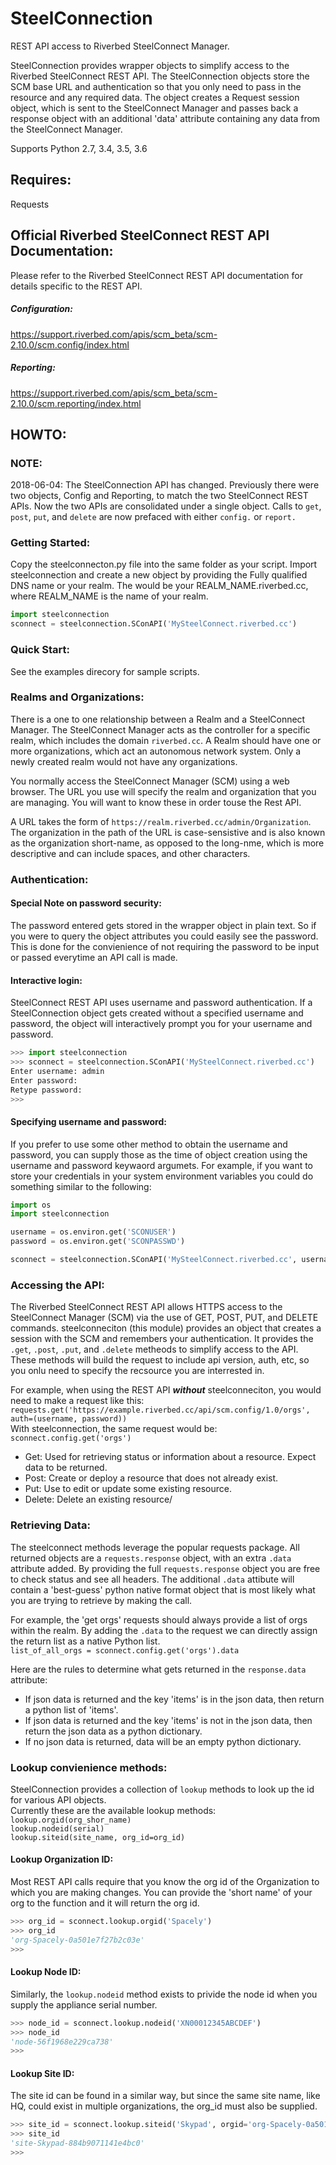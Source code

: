 # SteelConnection
REST API access to Riverbed SteelConnect Manager.

SteelConnection provides wrapper objects to simplify access to the Riverbed SteelConnect REST API.
The SteelConnection objects store the SCM base URL and authentication so that you only need to pass in the resource and any required data.
The object creates a Request session object, which is sent to the SteelConnect Manager and passes back a response object with an additional 'data' attribute containing any data from the SteelConnect Manager.

Supports Python 2.7, 3.4, 3.5, 3.6


## Requires:
Requests


## Official Riverbed SteelConnect REST API Documentation:
Please refer to the Riverbed SteelConnect REST API documentation for details specific to the REST API.
##### Configuration:
https://support.riverbed.com/apis/scm_beta/scm-2.10.0/scm.config/index.html
##### Reporting:
https://support.riverbed.com/apis/scm_beta/scm-2.10.0/scm.reporting/index.html


## HOWTO:

### NOTE:
2018-06-04: The SteelConnection API has changed.  Previously there were two objects, Config and Reporting, to match the two SteelConnect REST APIs.  Now the two APIs are consolidated under a single object.  Calls to `get`, `post`, `put`, and `delete` are now prefaced with either `config.` or `report.`

### Getting Started:
Copy the steelconnecton.py file into the same folder as your script.
Import steelconnection and create a new object by providing the Fully qualified DNS name or your realm.  The would be your REALM_NAME.riverbed.cc, where REALM_NAME is the name of your realm.
```python
import steelconnection
sconnect = steelconnection.SConAPI('MySteelConnect.riverbed.cc')
```

### Quick Start:
See the examples direcory for sample scripts.

### Realms and Organizations:
There is a one to one relationship between a Realm and a SteelConnect Manager.  The SteelConnect Manager acts as the controller for a specific realm, which includes the domain `riverbed.cc`.  A Realm should have one or more organizations, which act an autonomous network system.  Only a newly created realm would not have any organizations.

You normally access the SteelConnect Manager (SCM) using a web browser.  The URL you use will specify the realm and organization that you are managing.  You will want to know these in order touse the Rest API.

A URL takes the form of `https://realm.riverbed.cc/admin/Organization`.
The organization in the path of the URL is case-sensistive and is also known as the organization short-name, as opposed to the long-nme, which is more descriptive and can include spaces, and other characters.

### Authentication:
#### Special Note on password security:
The password entered gets stored in the wrapper object in plain text.  So if you were to query the object attributes you could easily see the password.  This is done for the convienience of not requiring the password to be input or passed everytime an API call is made.

#### Interactive login:
SteelConnect REST API uses username and password authentication.  If a SteelConnection object gets created without a specified username and password, the object will interactively prompt you for your username and password.  

```python
>>> import steelconnection
>>> sconnect = steelconnection.SConAPI('MySteelConnect.riverbed.cc')
Enter username: admin
Enter password: 
Retype password: 
>>> 
```

#### Specifying username and password:
If you prefer to use some other method to obtain the username and password, you can supply those as the time of object creation using the username and password keywaord argumets.
For example, if you want to store your credentials in your system environment variables you could do something similar to the following:
```python
import os
import steelconnection

username = os.environ.get('SCONUSER')
password = os.environ.get('SCONPASSWD')

sconnect = steelconnection.SConAPI('MySteelConnect.riverbed.cc', username=username, password=password)
```

### Accessing the API:
The Riverbed SteelConnect REST API allows HTTPS access to the SteelConnect Manager (SCM) via the use of GET, POST, PUT, and DELETE commands.  steelconneciton (this module) provides an object that creates a session with the SCM and remembers your authentication.  It provides the `.get`, `.post`, `.put`, and `.delete` metheods to simplify access to the API.  These methods will build the request to include api version, auth, etc, so you onlu need to specify the recsource you are interrested in.

For example, when using the REST API _**without**_ steelconneciton, you would need to make a request like this:  
`requests.get('https://example.riverbed.cc/api/scm.config/1.0/orgs', auth=(username, password))`  
With steelconnection, the same request would be:  
`sconnect.config.get('orgs')`

* Get: Used for retrieving status or information about a resource.  Expect data to be returned.
* Post: Create or deploy a resource that does not already exist.
* Put: Use to edit or update some existing resource.
* Delete: Delete an existing resource/


### Retrieving Data:
The steelconnect methods leverage the popular requests package.  All returned objects are a `requests.response` object, with an extra `.data` attribute added.  By providing the full `requests.response` object you are free to check status and see all headers.  The additional `.data` attibute will contain a 'best-guess' python native format object that is most likely what you are trying to retrieve by making the call.

For example, the 'get orgs' requests should always provide a list of orgs within the realm.  By adding the `.data` to the request we can directly assign the return list as a native Python list.  
`list_of_all_orgs = sconnect.config.get('orgs').data`

Here are the rules to determine what gets returned in the `response.data` attribute: 
* If json data is returned and the key 'items' is in the json data, then return a python list of 'items'.
* If json data is returned and the key 'items' is not in the json data, then return the json data as a python dictionary.
* If no json data is returned, data will be an empty python dictionary.

### Lookup convienience methods:
SteelConnection provides a collection of `lookup` methods to look up the id for various API objects.  
Currently these are the available lookup methods:  
    `lookup.orgid(org_shor_name)`  
    `lookup.nodeid(serial)`   
    `lookup.siteid(site_name, org_id=org_id)`   

#### Lookup Organization ID:
Most REST API calls require that you know the org id of the Organization to which you are making changes.  You can provide the 'short name' of your org to the function and it will return the org id.
```python
>>> org_id = sconnect.lookup.orgid('Spacely')
>>> org_id
'org-Spacely-0a501e7f27b2c03e'
>>> 
```
#### Lookup Node ID:
Similarly, the `lookup.nodeid` method exists to privide the node id when you supply the appliance serial number.
```python
>>> node_id = sconnect.lookup.nodeid('XN00012345ABCDEF')
>>> node_id
'node-56f1968e229ca738'
>>> 
```
#### Lookup Site ID:
The site id can be found in a similar way, but since the same site name, like HQ, could exist in multiple organizations, the org_id must also be supplied.
```python
>>> site_id = sconnect.lookup.siteid('Skypad', orgid='org-Spacely-0a501e7f27b2c03e')
>>> site_id
'site-Skypad-884b9071141e4bc0'
>>> 
```
